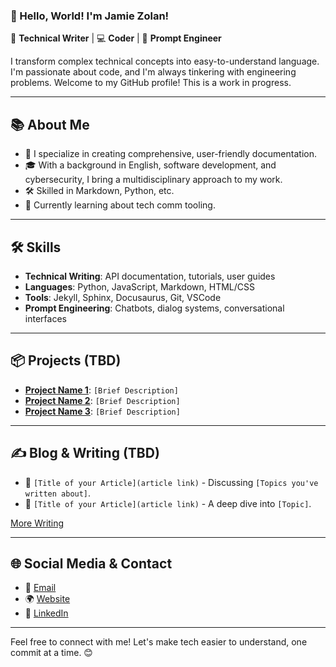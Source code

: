 ### 👋 Hello, World! I'm Jamie Zolan!

📝 **Technical Writer** | 💻 **Coder** | 🔧 **Prompt Engineer**

I transform complex technical concepts into easy-to-understand language. I'm passionate about code, and I'm always tinkering with engineering problems. Welcome to my GitHub profile!  This is a work in progress.

---

## 📚 About Me

- 👀 I specialize in creating comprehensive, user-friendly documentation.
- 🎓 With a background in English, software development, and cybersecurity, I bring a multidisciplinary approach to my work.
- 🛠 Skilled in Markdown, Python, etc.
- 🌱 Currently learning about tech comm tooling.

---

## 🛠 Skills

- **Technical Writing**: API documentation, tutorials, user guides
- **Languages**: Python, JavaScript, Markdown, HTML/CSS
- **Tools**: Jekyll, Sphinx, Docusaurus, Git, VSCode
- **Prompt Engineering**: Chatbots, dialog systems, conversational interfaces

---

## 📦 Projects (TBD)

- **[Project Name 1](project-link)**: `[Brief Description]`
- **[Project Name 2](project-link)**: `[Brief Description]`
- **[Project Name 3](project-link)**: `[Brief Description]`

---

## ✍️ Blog & Writing (TBD)

- 📜 `[Title of your Article](article link)` - Discussing `[Topics you've written about]`.
- 📜 `[Title of your Article](article link)` - A deep dive into `[Topic]`.

[More Writing](your-personal-blog-or-medium-link)

---

## 🌐 Social Media & Contact

- 📧 [Email](mailto:jamiezolan@live.com)
- 🌍 [Website](https://www.jamiezolan.com/)
- 💼 [LinkedIn](https://www.linkedin.com/in/jamiezolan/)

---

Feel free to connect with me! Let's make tech easier to understand, one commit at a time. 😊
